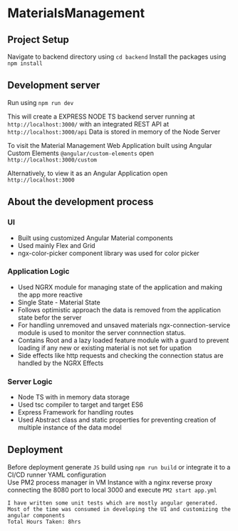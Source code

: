 # MaterialsManagement

## Project Setup
Navigate to backend directory using
`cd backend`
Install the packages using 
`npm install`


## Development server
Run using
`npm run dev`


This will create a EXPRESS NODE TS backend server running at `http://localhost:3000/` with an integrated REST API at `http://localhost:3000/api`
Data is stored in memory of the Node Server

To visit the Material Management Web Application built using Angular Custom Elements `@angular/custom-elements` open
`http://localhost:3000/custom`

Alternatively, to view it as an Angular Application open
`http://localhost:3000`



## About the development process
### UI
- Built using customized Angular Material components
- Used mainly Flex and Grid
- ngx-color-picker component library was used for color picker

### Application Logic
- Used NGRX module for managing state of the application and making the app more reactive
- Single State - Material State
- Follows optimistic approach the data is removed from the application state befor the server
- For handling unremoved and unsaved materials ngx-connection-service module is used to monitor the server connnection status.
- Contains Root and a lazy loaded feature module with a guard to prevent loading if any new or existing material is not set for upation
- Side effects like http requests and checking the connection status are handled by the NGRX Effects


### Server Logic
- Node TS with in memory data storage
- Used tsc compiler to target and target ES6
- Express Framework for handling routes
- Used Abstract class and static properties for preventing creation of multiple instance of the data model


## Deployment
Before deployment generate `JS` build using
`npm run build`
or
integrate it to a CI/CD runner YAML configuration  
Use PM2 process manager in VM Instance with a nginx reverse proxy connecting the 8080 port to local 3000 and execute
`PM2 start app.yml`


    I have written some unit tests which are mostly angular generated. Most of the time was consumed in developing the UI and customizing the angular components
    Total Hours Taken: 8hrs
